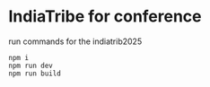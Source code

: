 # IndiaTribe for conference
run commands for the indiatrib2025
```
npm i 
npm run dev
npm run build
```
